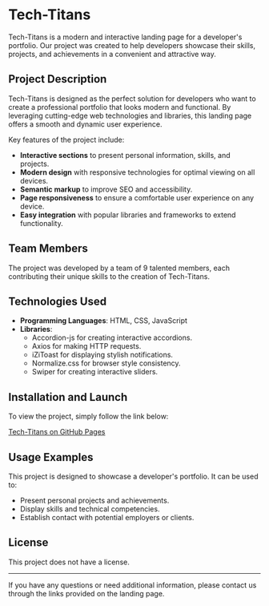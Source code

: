 # Tech-Titans

Tech-Titans is a modern and interactive landing page for a developer's
portfolio. Our project was created to help developers showcase their skills,
projects, and achievements in a convenient and attractive way.

## Project Description

Tech-Titans is designed as the perfect solution for developers who want to
create a professional portfolio that looks modern and functional. By leveraging
cutting-edge web technologies and libraries, this landing page offers a smooth
and dynamic user experience.

Key features of the project include:

- **Interactive sections** to present personal information, skills, and
  projects.
- **Modern design** with responsive technologies for optimal viewing on all
  devices.
- **Semantic markup** to improve SEO and accessibility.
- **Page responsiveness** to ensure a comfortable user experience on any device.
- **Easy integration** with popular libraries and frameworks to extend
  functionality.

## Team Members

The project was developed by a team of 9 talented members, each contributing
their unique skills to the creation of Tech-Titans.

## Technologies Used

- **Programming Languages**: HTML, CSS, JavaScript
- **Libraries**:
  - Accordion-js for creating interactive accordions.
  - Axios for making HTTP requests.
  - iZiToast for displaying stylish notifications.
  - Normalize.css for browser style consistency.
  - Swiper for creating interactive sliders.

## Installation and Launch

To view the project, simply follow the link below:

[Tech-Titans on GitHub Pages](https://waffentracher.github.io/tech-titans/)

## Usage Examples

This project is designed to showcase a developer's portfolio. It can be used to:

- Present personal projects and achievements.
- Display skills and technical competencies.
- Establish contact with potential employers or clients.

## License

This project does not have a license.

---

If you have any questions or need additional information, please contact us
through the links provided on the landing page.
